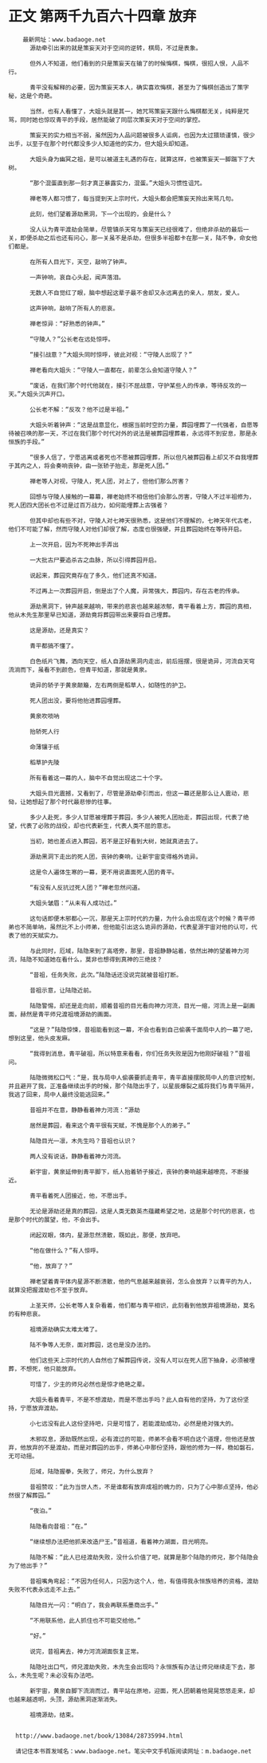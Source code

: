 # 正文 第两千九百六十四章 放弃
        最新网址：www.badaoge.net
          源劫牵引出来的就是策妄天对于空间的逆转，棋局，不过是表象。
      
          但外人不知道，他们看到的只是策妄天在输了的时候悔棋，悔棋，很招人恨，人品不行。
      
          青平没有解释的必要，因为策妄天本人，确实喜欢悔棋，甚至为了悔棋创造出了策字秘，这是个奇葩。
      
          当然，也有人看懂了，大姐头就是其一，她咒骂策妄天跟什么悔棋都无关，纯粹是咒骂，同时她也惊叹青平的手段，居然能破了同层次策妄天对于空间的掌控。
      
          策妄天的实力相当不弱，虽然因为人品问题被很多人诟病，也因为太过猥琐谨慎，很少出手，以至于在那个时代都没多少人知道他的实力，但大姐头却知道。
      
          大姐头身为幽冥之祖，是可以被道主礼遇的存在，就算这样，也被策妄天一脚踹下了大树。
      
          “那个混蛋直到那一刻才真正暴露实力，混蛋。”大姐头习惯性诅咒。
      
          禅老等人都习惯了，每当提到天上宗时代，大姐头都会把策妄天拎出来骂几句。
      
          此刻，他们望着源劫黑洞，下一个出现的，会是什么？
      
          没人认为青平渡劫会简单，尽管镇杀天穹与策妄天已经很难了，但绝非杀劫的最后一关，即便杀劫之后也还有问心，那一关虽不是杀劫，但很多半祖都卡在那一关，陆不争，命女他们都是。
      
          在所有人目光下，天空，敲响了钟声。
      
          一声钟响，哀自心头起，闻声落泪。
      
          无数人不自觉红了眼，脑中想起这辈子最不舍却又永远离去的亲人，朋友，爱人。
      
          这声钟响，敲响了所有人的悲哀。
      
          禅老惊异：“好熟悉的钟声。”
      
          “守陵人？”公长老在远处惊呼。
      
          “接引战意？”大姐头同时惊呼，彼此对视：“守陵人出现了？”
      
          禅老看向大姐头：“守陵人一直都在，前辈怎么会知道守陵人？”
      
          “废话，在我们那个时代他就在，接引不屈战意，守护某些人的传承，等待反攻的一天。”大姐头沉声开口。
      
          公长老不解：“反攻？他不过是半祖。”
      
          大姐头听着钟声：“这是战意显化，根据当前时空的力量，葬园埋葬了一代强者，自愿等待被召唤的那一天，不过在我们那个时代对外的说法是被葬园埋葬着，永远得不到安息，那是永恒族的手段。”
      
          “很多人信了，宁愿逃离或者死也不愿被葬园埋葬，所以但凡被葬园看上却又不自我埋葬于其内之人，将会奏响丧钟，由一张轿子抬走，那是死人团。”
      
          禅老等人对视，守陵人，死人团，对上了，但他们那么厉害？
      
          回想与守陵人接触的一幕幕，禅老始终不相信他们会那么厉害，守陵人不过半祖修为，死人团四大团长也不过是过百万战力，如何能埋葬上古强者？
      
          但其中却也有些不对，守陵人对七神天很熟悉，这是他们不理解的，七神天年代古老，他们不可能了解，然而守陵人对他们却很了解，态度也很强硬，并且葬园始终在等待开启。
      
          上一次开启，因为不死神出手弄出
      
          一大批古尸要追杀古之血脉，所以引得葬园开启。
      
          说起来，葬园究竟存在了多久，他们还真不知道。
      
          不过再上一次葬园开启，倒是出了个人魔，异常强大，葬园内，存在古老的传承。
      
          源劫黑洞下，钟声越来越响，带来的悲哀也越来越浓郁，青平看着上方，葬园的真相，他从木先生那里早已知道，源劫竟将葬园带出来要将自己埋葬。
      
          这是源劫，还是真实？
      
          青平都搞不懂了。
      
          白色纸片飞舞，洒向天空，纸人自源劫黑洞内走出，前后摇摆，很是诡异，河流自天穹流淌而下，虽看不到颜色，但青平知道，那就是黄泉。
      
          诡异的轿子于黄泉颠簸，左右两侧是稻草人，如随性的护卫。
      
          死人团出没，要将他抬进葬园埋葬。
      
          黄泉吹唢呐
      
          抬轿死人行
      
          命薄镶于纸
      
          稻草护先陵
      
          所有看着这一幕的人，脑中不自觉出现这二十个字。
      
          大姐头目光震撼，又看到了，尽管是源劫牵引而出，但这一幕还是那么让人震动，悲恸，让她想起了那个时代最悲惨的往事。
      
          多少人赴死，多少人甘愿被埋葬于葬园，多少人被死人团抬走，葬园出现，代表了绝望，代表了必败的战役，却也代表新生，代表人类不屈的意志。
      
          当初，她也差点进入葬园，若不是正好看到大树，她就真进去了。
      
          源劫黑洞下走出的死人团，丧钟的奏响，让新宇宙变得格外诡异。
      
          这是令人遍体生寒的一幕，更不用说直面死人团的青平。
      
          “有没有人反抗过死人团？”禅老忽然问道。
      
          大姐头皱眉：“从未有人成功过。”
      
          这句话即便木邪都心一沉，那是天上宗时代的力量，为什么会出现在这个时候？青平师弟也不简单呐，虽然比不上小师弟，但他能引出这么诡异的源劫，代表星源宇宙对他的认可，代表了他的天赋实力。
      
          与此同时，厄域，陆隐来到了高塔旁，那里，昔祖静静站着，依然出神的望着神力河流，陆隐不知道她在看什么，莫非也想得到真神的三绝技？
      
          “昔祖，任务失败，此次。”陆隐话还没说完就被昔祖打断。
      
          昔祖示意，让陆隐近前。
      
          陆隐警惕，却还是走向前，顺着昔祖的目光看向神力河流，目光一缩，河流上是一副画面，赫然是青平师兄渡祖境源劫的画面。
      
          “这是？”陆隐惊悚，昔祖能看到这一幕，不会也看到自己偷袭千面局中人的一幕了吧，想到这里，他头皮发麻。
      
          “我得到消息，青平破祖，所以特意来看看，你们任务失败是因为他刚好破祖？”昔祖问。
      
          陆隐微微松口气：“是，我与局中人偷袭要抓走青平，青平直接摆脱局中人的意识控制，并且避开了我，正准备继续出手的时候，那个陆隐出手了，以星辰爆裂之威将我们与青平隔开，我逃了回来，局中人最终没能逃回来。”
      
          昔祖并不在意，静静看着神力河流：“源劫
      
          居然是葬园，看来这个青平很有天赋，不愧是那个人的弟子。”
      
          陆隐目光一凛，木先生吗？昔祖也认识？
      
          两人没有说话，静静看着神力河流。
      
          新宇宙，黄泉延伸到青平脚下，纸人抬着轿子接近，丧钟的奏响越来越嘹亮，不断接近。
      
          青平看着死人团接近，他，不愿出手。
      
          无论是源劫还是真的葬园，这是人类无数英杰蕴藏希望之地，这是那个时代的悲哀，也是那个时代的展望，他，不会出手。
      
          闭起双眼，体内，星源忽然溃散，既如此，那便，放弃吧。
      
          “他在做什么？”有人惊呼。
      
          “他，放弃了？”
      
          禅老望着青平体内星源不断溃散，他的气息越来越衰弱，怎么会放弃？以青平的为人，就算没把握渡劫也不至于放弃。
      
          上圣天师，公长老等人复杂看着，他们都与青平相识，此刻看到他放弃祖境源劫，莫名的有种悲哀。
      
          祖境源劫确实太难太难了。
      
          陆不争等人无奈，面对葬园，这也是没办法的。
      
          他们这些天上宗时代的人自然也了解葬园传说，没有人可以在死人团下抽身，必须被埋葬，不想死，他只能放弃。
      
          可惜了，少主的师兄必然也是惊才绝艳之辈。
      
          大姐头看着青平，不是不想渡劫，而是不愿出手吗？此人自有他的坚持，为了这份坚持，宁愿放弃渡劫。
      
          小七远没有此人这份坚持吧，只是可惜了，若能渡劫成功，必然是绝对强大的。
      
          木邪叹息，源劫既然出现，必有渡过的可能，师弟不会看不明白这个道理，但他还是放弃，他放弃的不是渡劫，而是对葬园的出手，师弟心中那份坚持，跟他的修为一样，稳如磐石，无可动摇。
      
          厄域，陆隐握拳，失败了，师兄，为什么放弃？
      
          昔祖赞叹：“此为当世人杰，不是谁都有放弃成祖的魄力的，只为了心中那点坚持，他必然很了解葬园。”
      
          “夜泊。”
      
          陆隐看向昔祖：“在。”
      
          “继续想办法把他抓来改造尸王。”昔祖道，看着神力湖面，目光明亮。
      
          陆隐不解：“此人已经渡劫失败，没什么价值了吧，就算是那个陆隐的师兄，那个陆隐会为了他出手？”
      
          昔祖嘴角弯起：“不因为任何人，只因为这个人，他，有值得我永恒族培养的资格，渡劫失败不代表永远走不上去。”
      
          陆隐目光一闪：“明白了，我会再联系墨商出手。”
      
          “不用联系他，此人抓住也不可能交给他。”
      
          “好。”
      
          说完，昔祖离去，神力河流湖面恢复正常。
      
          陆隐吐出口气，师兄渡劫失败，木先生会出现吗？永恒族有办法让师兄继续走下去，那么，木先生呢？未必没有办法吧。
      
          新宇宙，黄泉自脚下流淌而过，青平站在原地，迎面，死人团朝着他晃晃悠悠走来，却也越来越透明，头顶，源劫黑洞逐渐消失。
      
          祖境源劫，结束。
      
      
      http://www.badaoge.net/book/13084/28735994.html
      
      请记住本书首发域名：www.badaoge.net。笔尖中文手机版阅读网址：m.badaoge.net